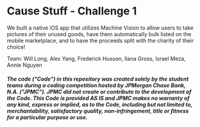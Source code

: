 # Cause Stuff - Challenge 1

We built a native iOS app that utilizes Machine Vision to allow users to take pictures of their unused goods, have them automatically bulk listed on the mobile marketplace, and to have the proceeds split with the charity of their choice!

Team: Will Long, Alex Yang, Frederick Husson, Ilana Gross, Israel Meza, Annie Nguyen

##### The code ("Code") in this repository was created solely by the student teams during a coding competition hosted by JPMorgan Chase Bank, N.A. ("JPMC").						JPMC did not create or contribute to the development of the Code.  This Code is provided AS IS and JPMC makes no warranty of any kind, express or implied, as to the Code,						including but not limited to, merchantability, satisfactory quality, non-infringement, title or fitness for a particular purpose or use.